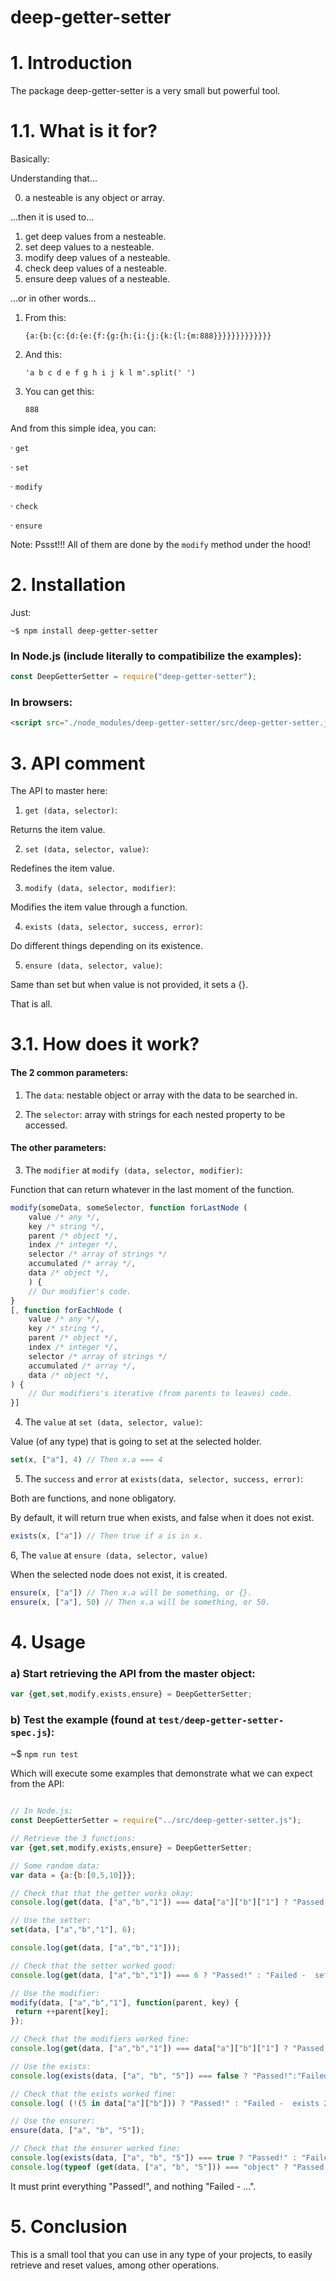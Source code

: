 # deep-getter-setter

# 1. Introduction

The package deep-getter-setter is a very small but powerful tool. 

# 1.1. What is it for?

Basically:

Understanding that...

0. a nesteable is any object or array.

...then it is used to...

1. get deep values from a nesteable.
2. set deep values to a nesteable.
3. modify deep values of a nesteable.
4. check deep values of a nesteable.
5. ensure deep values of a nesteable.

...or in other words...

1. From this:

	`{a:{b:{c:{d:{e:{f:{g:{h:{i:{j:{k:{l:{m:888}}}}}}}}}}}}}`

2. And this:

	`'a b c d e f g h i j k l m'.split(' ')`

3. You can get this: 

	`888`

And from this simple idea, you can:

· `get`

· `set`

· `modify`

· `check`

· `ensure`


Note: Pssst!!! All of them are done by the `modify` method under the hood!

# 2. Installation

Just:

    ~$ npm install deep-getter-setter

### In Node.js (include literally to compatibilize the examples):

```js
const DeepGetterSetter = require("deep-getter-setter");
```

### In browsers:
```html
<script src="./node_modules/deep-getter-setter/src/deep-getter-setter.js"></script>
```

# 3. API comment

The API to master here:

1. `get (data, selector)`: 

Returns the item value.

2. `set (data, selector, value)`: 

Redefines the item value.

3. `modify (data, selector, modifier)`: 

Modifies the item value through a function.

4. `exists (data, selector, success, error)`: 

Do different things depending on its existence.

5. `ensure (data, selector, value)`: 

Same than set but when value is not provided, it sets a {}.

That is all.


# 3.1. How does it work?

#### The 2 common parameters:

1. The `data`: nestable object or array with the data to be searched in.

2. The `selector`: array with strings for each nested property to be accessed.

#### The other parameters:

3. The `modifier` at `modify (data, selector, modifier)`:

Function that can return whatever in the last moment of the function.

```js
modify(someData, someSelector, function forLastNode (
	value /* any */,
	key /* string */, 
	parent /* object */, 
	index /* integer */,
	selector /* array of strings */
	accumulated /* array */,
	data /* object */,
	) {
	// Our modifier's code.
} 
[, function forEachNode (
	value /* any */,
	key /* string */, 
	parent /* object */, 
	index /* integer */,
	selector /* array of strings */
	accumulated /* array */,
	data /* object */,
) {
	// Our modifiers's iterative (from parents to leaves) code.
}]
```

4. The `value` at `set (data, selector, value)`:

Value (of any type) that is going to set at the selected holder.

```js
set(x, ["a"], 4) // Then x.a === 4
```

5. The `success` and `error` at `exists(data, selector, success, error)`:

Both are functions, and none obligatory. 

By default, it will return true when exists, and false when it does not exist.

```js
exists(x, ["a"]) // Then true if a is in x.
```

6, The `value` at `ensure (data, selector, value)`

When the selected node does not exist, it is created.

```js
ensure(x, ["a"]) // Then x.a will be something, or {}.
ensure(x, ["a"], 50) // Then x.a will be something, or 50.
```


# 4. Usage

### a) Start retrieving the API from the master object:

```js
var {get,set,modify,exists,ensure} = DeepGetterSetter;
```

### b) Test the example (found at `test/deep-getter-setter-spec.js`):

~$ `npm run test`

Which will execute some examples that demonstrate what we can expect from the API:


```js

// In Node.js:
const DeepGetterSetter = require("../src/deep-getter-setter.js");

// Retrieve the 3 functions:
var {get,set,modify,exists,ensure} = DeepGetterSetter;

// Some random data:
var data = {a:{b:[0,5,10]}};

// Check that that the getter works okay:
console.log(get(data, ["a","b","1"]) === data["a"]["b"]["1"] ? "Passed!" : "Failed -  getter 1!");

// Use the setter:
set(data, ["a","b","1"], 6);

console.log(get(data, ["a","b","1"]));

// Check that the setter worked good:
console.log(get(data, ["a","b","1"]) === 6 ? "Passed!" : "Failed -  setter 1!");

// Use the modifier:
modify(data, ["a","b","1"], function(parent, key) {
 return ++parent[key];
});

// Check that the modifiers worked fine:
console.log(get(data, ["a","b","1"]) === data["a"]["b"]["1"] ? "Passed!" : "Failed -  modifier 1!");

// Use the exists:
console.log(exists(data, ["a", "b", "5"]) === false ? "Passed!":"Failed -  exists 1!");

// Check that the exists worked fine:
console.log( (!(5 in data["a"]["b"])) ? "Passed!" : "Failed -  exists 2!");

// Use the ensurer:
ensure(data, ["a", "b", "5"]);

// Check that the ensurer worked fine:
console.log(exists(data, ["a", "b", "5"]) === true ? "Passed!" : "Failed -  ensurer 1!");
console.log(typeof (get(data, ["a", "b", "5"])) === "object" ? "Passed!" : "Failed -  ensurer 2!");
```

It must print everything "Passed!", and nothing "Failed - ...".


# 5. Conclusion

This is a small tool that you can use in any type of your projects, to easily retrieve and reset values, among other operations.
